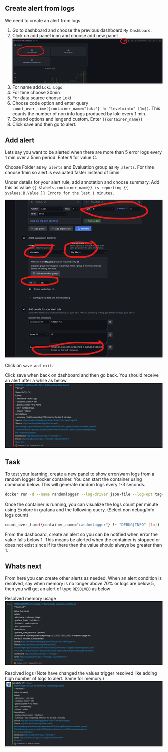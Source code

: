 ## Create alert from logs

We need to create an alert from logs.

1. Go to dashboard and choose the previous dashboard `My Dashboard`. 
2. Click on add panel icon and choose add new panel
![Logs](https://raw.githubusercontent.com/gathecageorge/killercoda/main/3-grafana-alerting-create-dashboard/images/logs1.png)
3. For name add `Loki Logs`
4. For time choose 30min
5. For data source choose Loki
6. Choose code option and enter query `count_over_time({container_name="loki"} != "level=info" [1m])`. This counts the number of non info logs produced by loki every 1 min.
7. Expand options and lengend custom. Enter `{{container_name}}`
8. Click save and then go to alert.

## Add alert

Lets say you want to be alerted when there are more than 5 error logs every 1 min over a 5min period. Enter `5` for value C.

Choose Folder as `My alerts` and Evaluation group as `My alerts`. For time choose 1min so alert is evaluated faster instead of 5min

Under details for your alert rule, add annotation and choose summary. Add this as value `{{ $labels.container_name}} is reporting {{ $values.B.Value }} Errors for the last 1 minutes.`

![Logs](https://raw.githubusercontent.com/gathecageorge/killercoda/main/3-grafana-alerting-create-dashboard/images/logs2.png)

Click on `save and exit`.

Click save when back on dashboard and then go back. You should receive an alert after a while as below.
![Logs](https://raw.githubusercontent.com/gathecageorge/killercoda/main/3-grafana-alerting-create-dashboard/images/logs3.png)

## Task
To test your learning, create a new panel to show error/warn logs from a random logger docker container. You can start the container using command below. This will generate random logs every 1-3 seconds.

```bash
docker run -d --name randomlogger --log-driver json-file --log-opt tag="{{.ImageName}}|{{.Name}}|{{.ImageFullID}}|{{.FullID}}" chentex/random-logger:latest 1000 3000
```

Once the container is running, you can visualize the logs count per minute using Explore in grafana and the following query. (Select non debug/info logs count)
```bash
count_over_time({container_name="randomlogger"} !~ "DEBUG|INFO" [1m])
```

From the dashboard, create an alert so you can be notified when error the value falls below 1. This means be alerted when the container is stopped or does not exist since if its there then the value should always be greater than 1.

## Whats next
From here you can create other alerts as needed.
When an alert condition is resolved, say when memory is no longer above 70% or logs are below 5, then you will get an alert of type `RESOLVED` as below

Resolved memory usage
![Logs](https://raw.githubusercontent.com/gathecageorge/killercoda/main/3-grafana-alerting-create-dashboard/images/logs4.png)

Resolved logs (Note have changed the values trigger resolved like adding high number of logs to alert. Same for memory.)
![Logs](https://raw.githubusercontent.com/gathecageorge/killercoda/main/3-grafana-alerting-create-dashboard/images/logs5.png)
